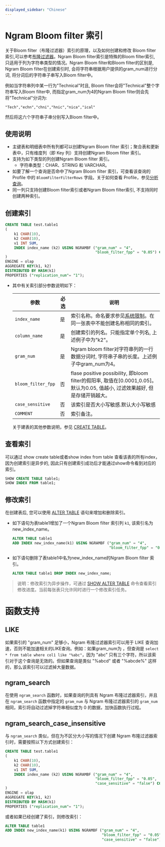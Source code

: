 ```yaml
---
displayed_sidebar: "Chinese"
---
```


# Ngram Bloom filter 索引

关于Bloom filter（布隆过滤器）索引的原理，以及如何创建和修改 Bloom filter 索引,可以参考[布隆过滤器](./Bloomfilter_index.md)。Ngram Bloom filter索引是特殊的Bloom filter索引, 只适用于列为字符串类型的情况。Ngram Bloom filter和Bloom filter的区别是, Ngram Bloom filter在创建索引时, 会将字符串根据用户提供的gram_num进行分词, 将分词后的字符串子串写入Bloom filter中。

例如当字符串列中某一行为"Technical"时且, Bloom filter会将"Technical"整个字符串写入Bloom filter中, 而指定gram_num为4的Ngram Bloom filter则会先将"Technical"分词为:

```
"Tech","echn","chni","hnic","nica","ical"
```

然后将这六个字符串子串分别写入Bloom filter中。

## 使用说明

- 主键表和明细表中所有列都可以创建Ngram Bloom filter 索引；聚合表和更新表中，只有维度列（即 Key 列）支持创建Ngram Bloom filter 索引。
- 支持为如下类型的列创建Ngram Bloom filter 索引。
  - 字符串类型：CHAR、STRING 和 VARCHAR。
- 如要了解一个查询是否命中了Ngram Bloom filter 索引，可查看该查询的 Profile 中的 `BloomFilterFilterRows` 字段。关于如何查看 Profile，参见[分析查询](../../administration/Query_planning.md#查看分析-profile)。
- 同一列只支持创建Bloom filter索引或者Ngram Bloom filter索引, 不支持同时创建两种索引。

## 创建索引

```SQL
CREATE TABLE test.table1
(
    k1 CHAR(10),
    k2 CHAR(10),
    v1 INT SUM,
    INDEX index_name (k2) USING NGRAMBF ("gram_num" = "4",
                                         "bloom_filter_fpp" = "0.05") COMMENT ''
)
ENGINE = olap
AGGREGATE KEY(k1, k2)
DISTRIBUTED BY HASH(k1)
PROPERTIES ("replication_num"= "1");
```

- 其中有关索引部分参数说明如下：

  | **参数**         | **必选** | **说明**                                                     |
  | ---------------- | -------- | ------------------------------------------------------------ |
  | `index_name`       | 是       | 索引名称。命名要求参见[系统限制](../../reference/System_limit.md)。在同一张表中不能创建名称相同的索引。 |
  | `column_name`      | 是       | 创建索引的列名。只能指定单个列名, 上述例子中为"k2"。         |
  | `gram_num`         | 是       | Ngram bloom filter对字符串列的一行数据分词时, 字符串子串的长度。上述例子中gram_num为4。 |
  | `bloom_filter_fpp` | 否       | flase positive possibility, 即bloom filter的假阳率, 取值在[0.0001,0.05]。默认为0.05, 值越小, 过滤效果越好, 但是存储开销越大。 |
  | `case_sensitive`   | 否       | 该索引是否大小写敏感.默认大小写敏感|
  | `COMMENT`          | 否       | 索引备注。                                                   |

  关于建表的其他参数说明，参见 [CREATE TABLE](../../sql-reference/sql-statements/data-definition/CREATE_TABLE.md)。

## 查看索引

可以通过 show create table或者show index from table 查看该表的所有index，因为创建索引是异步的, 因此只有创建索引成功后才能通过show命令看到对应的索引。

```SQL
SHOW CREATE TABLE table1;
SHOW INDEX FROM table1;
```

## 修改索引

在创建表后, 您可以使用 [ALTER TABLE](../../sql-reference/sql-statements/data-definition/ALTER_TABLE.md) 语句来增加和删除索引。

- 如下语句为表table1增加了一个Ngram Bloom filter 索引列 `k1`, 该索引名为new_index_name。

    ```SQL
    ALTER TABLE table1 
    ADD INDEX new_index_name(k1) USING NGRAMBF ("gram_num" = "4",
                                                "bloom_filter_fpp" = "0.05") COMMENT ''
    ```

- 如下语句删除了表table1中名为new_index_name的Ngram Bloom filter 索引。

    ```SQL
    ALTER TABLE table1 DROP INDEX new_index_name;
    ```

> 说明：修改索引为异步操作，可通过 [SHOW ALTER TABLE](../../sql-reference/sql-statements/data-manipulation/SHOW_ALTER.md) 命令查看索引修改进度。当前每张表只允许同时进行一个修改索引任务。

# 函数支持

## LIKE
如果索引的 "gram_num" 足够小，Ngram 布隆过滤器索引可以用于 LIKE 查询加速，否则不能加速相关的LIKE查询。例如：如果gram_num为 ，但查询是 `select * from table where col1 like "%abc"`，因为 "abc" 只有三个字符，所以该索引对于这个查询是无效的。但如果查询是类似 "%abcd" 或者 "%abcde%" 这样的，那么该索引可以过滤掉大量数据。

## ngram_search
在使用 `ngram_search` 函数时，如果查询的列具有 Ngram 布隆过滤器索引，并且在 `ngram_search` 函数中指定的 `gram_num` 与 Ngram 布隆过滤器索引的 `gram_num` 相同，索引将自动过滤掉字符串相似度为 0 的数据，加快函数执行过程。

## ngram_search_case_insensitive
与 `ngram_search` 类似，但在为不区分大小写的情况下创建 Ngram 布隆过滤器索引时，需要按照以下方式创建索引：
```SQL
CREATE TABLE test.table1
(
    k1 CHAR(10),
    k2 CHAR(10),
    v1 INT SUM,
    INDEX index_name (k2) USING NGRAMBF ("gram_num" = "4",
                                         "bloom_filter_fpp" = "0.05",
                                         "case_sensitive" = "false") COMMENT ''
)
ENGINE = olap
AGGREGATE KEY(k1, k2)
DISTRIBUTED BY HASH(k1)
PROPERTIES ("replication_num"= "1");
```
或者如果已经创建了索引，则修改索引：
```SQL
ALTER TABLE table1 
ADD INDEX new_index_name(k1) USING NGRAMBF ("gram_num" = "4", 
                                            "bloom_filter_fpp" = "0.05",
                                            "case_sensitive" = "false") COMMENT '';
```
